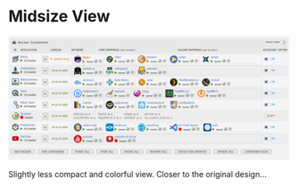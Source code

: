 # Midsize View
![preview1](preview.png)

Slightly less compact and colorful view. Closer to the original design...

